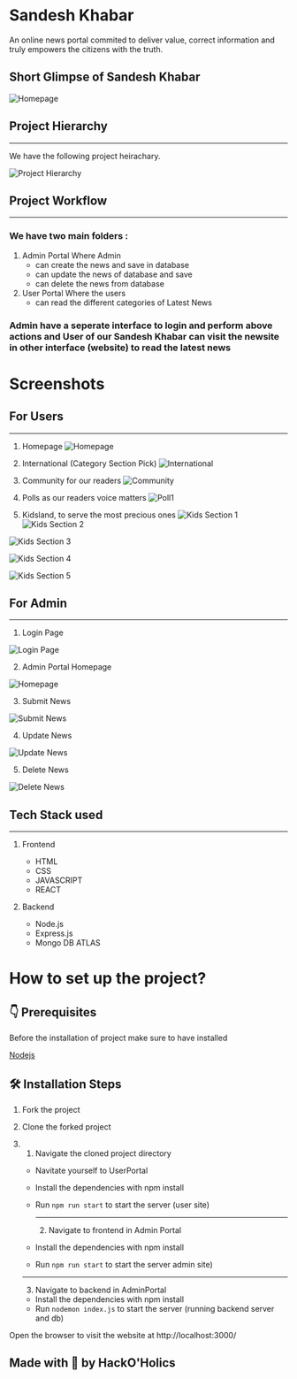 # Sandesh Khabar

<p>An online news portal commited to deliver value, correct information and truly empowers the
citizens with the truth.</p>

## Short Glimpse of Sandesh Khabar

![Homepage](./Assets/Home.png)

## Project Hierarchy

<hr/>
<p>We have the following project heirachary.</p>

![Project Hierarchy](./Assets/Project%20Structure.jpg)

## Project Workflow

<hr/>

### We have two main folders :

1. Admin Portal
   Where Admin
   - can create the news and save in database
   - can update the news of database and save
   - can delete the news from database
2. User Portal
   Where the users
   - can read the different categories of Latest News

### Admin have a seperate interface to login and perform above actions and User of our Sandesh Khabar can visit the newsite in other interface (website) to read the latest news

# Screenshots

## For Users

<hr/>

1. Homepage
   ![Homepage](./Assets/Home.png)

2. International (Category Section Pick)
   ![International](./Assets/International.png)

3. Community for our readers
   ![Community](./Assets/community.png)

4. Polls as our readers voice matters
   ![Poll1](./Assets/polls1.png)

5. Kidsland, to serve the most precious ones
   ![Kids Section 1](./Assets/Kids-section-1.png)
   ![Kids Section 2](./Assets/Kids-section-2.png)

![Kids Section 3](./Assets/Kids-section-3.png)

![Kids Section 4](./Assets/Kids-section-4.png)

![Kids Section 5](./Assets/Kids-section-5.png)

## For Admin

<hr/>

1. Login Page

![Login Page](./Assets/AdminLogin.png)

2. Admin Portal Homepage

![Homepage](./Assets/AdminHome.png)

3. Submit News

![Submit News](./Assets/SubmitNews.png)

4. Update News

![Update News](./Assets/UpdateNews.png)

5. Delete News

![Delete News](./Assets/DeleteNews.png)

## Tech Stack used

<hr>

1. Frontend

   - HTML
   - CSS
   - JAVASCRIPT
   - REACT

2. Backend
   - Node.js
   - Express.js
   - Mongo DB ATLAS

# How to set up the project?

## 👇 Prerequisites

Before the installation of project make sure to have installed

[Nodejs](https://nodejs.org/en/download/)

## 🛠️ Installation Steps

1. Fork the project
2. Clone the forked project
3. 1. Navigate the cloned project directory

   - Navitate yourself to UserPortal
   - Install the dependencies with npm install
   - Run `npm run start` to start the server (user site)
     <hr/>

     2. Navigate to frontend in Admin Portal

   - Install the dependencies with npm install
   - Run `npm run start` to start the server admin site)

   <hr/>

   3. Navigate to backend in AdminPortal

   - Install the dependencies with npm install
   - Run `nodemon index.js` to start the server (running backend server and db)

Open the browser to visit the website at http://localhost:3000/

## Made with 💙 by HackO'Holics
